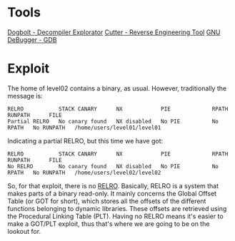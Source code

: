 # Tools
[Dogbolt - Decompiler Explorator](https://dogbolt.org/)
[Cutter - Reverse Engineering Tool](https://cutter.re/)
[GNU DeBugger - GDB](https://fr.wikipedia.org/wiki/GNU_Debugger)

# Exploit
The home of level02 contains a binary, as usual.
However, traditionally the message is:
```
RELRO           STACK CANARY      NX            PIE             RPATH      RUNPATH      FILE
Partial RELRO   No canary found   NX disabled   No PIE          No RPATH   No RUNPATH   /home/users/level01/level01
```
Indicating a partial RELRO, but this time we have got:
```
RELRO           STACK CANARY      NX            PIE             RPATH      RUNPATH      FILE
No RELRO        No canary found   NX disabled   No PIE          No RPATH   No RUNPATH   /home/users/level02/level02
```
So, for that exploit, there is no [RELRO](https://ctf101.org/binary-exploitation/relocation-read-only/).
Basically, RELRO is a system that makes parts of a binary read-only. It mainly concerns the Global Offset Table (or GOT for short), which stores all the offsets of the different functions belonging to dynamic libraries. These offsets are retrieved using the Procedural Linking Table (PLT).
Having no RELRO means it's easier to make a GOT/PLT exploit, thus that's where we are going to be on the lookout for.